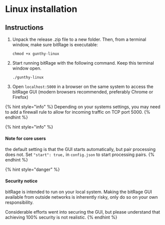# Linux installation

## Instructions

1. Unpack the release .zip file to a new folder. Then, from a terminal window, make sure bitRage is executable:

   `chmod +x gunthy-linux`

2. Start running bitRage with the following command. Keep this terminal window open.

   `./gunthy-linux`

3. Open `localhost:5000` in a browser on the same system to access the bitRage GUI \(modern browsers recommended, preferably Chrome or Firefox\)

{% hint style="info" %}
Depending on your systems settings, you may need to add a firewall rule to allow for incoming traffic on TCP port 5000.
{% endhint %}

{% hint style="info" %}
#### Note for core users

 the default setting is that the GUI starts automatically, but pair processing does not. Set `"start": true,` in `config.json` to start processing pairs.
{% endhint %}

{% hint style="danger" %}
#### Security notice

bitRage is intended to run on your local system. Making the bitRage GUI available from outside networks is inherently risky, only do so on your own responsibility. 

Considerable efforts went into securing the GUI, but please understand that achieving 100% security is not realistic.
{% endhint %}



